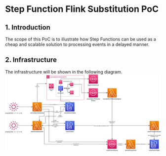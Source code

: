 # Step Function Flink Substitution PoC
## 1. Introduction
The scope of this PoC is to illustrate how Step Functions can be used as a cheap and scalable solution to processing events in a delayed manner.
## 2. Infrastructure
The infrastructure will be shown in the following diagram.
![](./sfn-filnk-sub-poc.drawio.png)